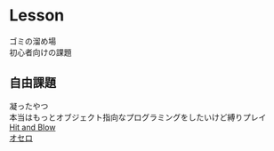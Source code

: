 # Lesson

ゴミの溜め場<br>
初心者向けの課題<br>

## 自由課題

凝ったやつ<br>
本当はもっとオブジェクト指向なプログラミングをしたいけど縛りプレイ<br>
[Hit and Blow](https://github.com/fa0311/Lesson/blob/master/2022-06/k06SP_2.java)<br>
[オセロ](https://github.com/fa0311/Lesson/blob/master/2022-07/othello.java)<br>
